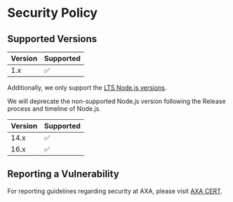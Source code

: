 # Security Policy

## Supported Versions

| Version | Supported          |
| ------- | ------------------ |
| 1.x     | :white_check_mark: |

Additionally, we only support the [LTS Node.js versions](https://nodejs.org/en/about/releases/).

We will deprecate the non-supported Node.js version following the Release process and timeline of Node.js.

| Version | Supported           |
| ------- | ------------------- |
| 14.x     | :white_check_mark: |
| 16.x     | :white_check_mark: |

## Reporting a Vulnerability

For reporting guidelines regarding security at AXA, please visit [AXA CERT](https://cert.axa/).
